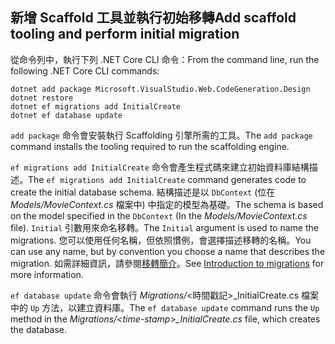 <a name="cli"></a>
## <a name="add-scaffold-tooling-and-perform-initial-migration"></a><span data-ttu-id="1b1ac-101">新增 Scaffold 工具並執行初始移轉</span><span class="sxs-lookup"><span data-stu-id="1b1ac-101">Add scaffold tooling and perform initial migration</span></span>

<span data-ttu-id="1b1ac-102">從命令列中，執行下列 .NET Core CLI 命令：</span><span class="sxs-lookup"><span data-stu-id="1b1ac-102">From the command line, run the following .NET Core CLI commands:</span></span>

```console
dotnet add package Microsoft.VisualStudio.Web.CodeGeneration.Design
dotnet restore
dotnet ef migrations add InitialCreate
dotnet ef database update
```

<span data-ttu-id="1b1ac-103">`add package` 命令會安裝執行 Scaffolding 引擎所需的工具。</span><span class="sxs-lookup"><span data-stu-id="1b1ac-103">The `add package` command installs the tooling required to run the scaffolding engine.</span></span>

<span data-ttu-id="1b1ac-104">`ef migrations add InitialCreate` 命令會產生程式碼來建立初始資料庫結構描述。</span><span class="sxs-lookup"><span data-stu-id="1b1ac-104">The `ef migrations add InitialCreate` command generates code to create the initial database schema.</span></span> <span data-ttu-id="1b1ac-105">結構描述是以 `DbContext` (位在 *Models/MovieContext.cs* 檔案中) 中指定的模型為基礎。</span><span class="sxs-lookup"><span data-stu-id="1b1ac-105">The schema is based on the model specified in the `DbContext` (In the *Models/MovieContext.cs* file).</span></span> <span data-ttu-id="1b1ac-106">`Initial` 引數用來命名移轉。</span><span class="sxs-lookup"><span data-stu-id="1b1ac-106">The `Initial` argument is used to name the migrations.</span></span> <span data-ttu-id="1b1ac-107">您可以使用任何名稱，但依照慣例，會選擇描述移轉的名稱。</span><span class="sxs-lookup"><span data-stu-id="1b1ac-107">You can use any name, but by convention you choose a name that describes the migration.</span></span> <span data-ttu-id="1b1ac-108">如需詳細資訊，請參閱[移轉簡介](xref:data/ef-mvc/migrations#introduction-to-migrations)。</span><span class="sxs-lookup"><span data-stu-id="1b1ac-108">See [Introduction to migrations](xref:data/ef-mvc/migrations#introduction-to-migrations) for more information.</span></span>

<span data-ttu-id="1b1ac-109">`ef database update` 命令會執行 *Migrations/*\<時間戳記>_InitialCreate.cs 檔案中的 `Up` 方法，以建立資料庫。</span><span class="sxs-lookup"><span data-stu-id="1b1ac-109">The `ef database update` command runs the `Up` method in the *Migrations/\<time-stamp>_InitialCreate.cs* file, which creates the database.</span></span>